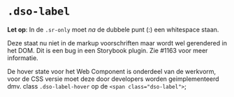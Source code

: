 # `.dso-label`

**Let op**: In de `.sr-only` moet _na_ de dubbele punt (:) een whitespace staan.

Deze staat nu niet in de markup voorschriften maar wordt wel gerendered in het DOM. Dit is een bug in een Storybook plugin. Zie #1163 voor meer informatie.

De hover state voor het Web Component is onderdeel van de werkvorm, voor de CSS versie moet deze door developers worden geimplementeerd dmv. class `.dso-label-hover` op de `<span class="dso-label">`;

